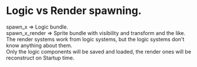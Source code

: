 # Logic vs Render spawning.

spawn_x => Logic bundle.  
spawn_x_render => Sprite bundle with visibility and transform and the like.  
The render systems work from logic systems, but the logic systems don't know anything about them.  
Only the logic components will be saved and loaded, the render ones will be reconstruct on Startup time.  
